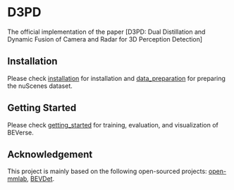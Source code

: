 # D3PD

The official implementation of the paper [D3PD: Dual Distillation and Dynamic Fusion of Camera and Radar for 3D Perception Detection]

## Installation
Please check [installation](docs/installation.md) for installation and [data_preparation](docs/data_preparation.md) for preparing the nuScenes dataset.

## Getting Started
Please check [getting_started](docs/getting_started.md) for training, evaluation, and visualization of BEVerse.


## Acknowledgement
This project is mainly based on the following open-sourced projects: [open-mmlab](https://github.com/open-mmlab), [BEVDet](https://github.com/HuangJunJie2017/BEVDet).
